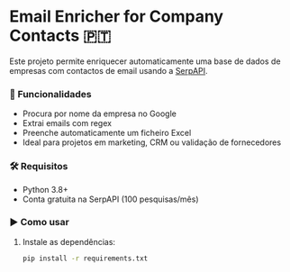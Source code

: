 # Email Enricher for Company Contacts 🇵🇹

Este projeto permite enriquecer automaticamente uma base de dados de empresas com contactos de email usando a [SerpAPI](https://serpapi.com/).

### 🚀 Funcionalidades
- Procura por nome da empresa no Google
- Extrai emails com regex
- Preenche automaticamente um ficheiro Excel
- Ideal para projetos em marketing, CRM ou validação de fornecedores

### 🛠️ Requisitos
- Python 3.8+
- Conta gratuita na SerpAPI (100 pesquisas/mês)

### ▶️ Como usar
1. Instale as dependências:  
   ```bash
   pip install -r requirements.txt
